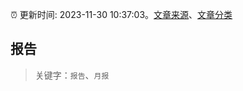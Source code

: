:alarm_clock: 更新时间: 2023-11-30 10:37:03。[文章来源](/README.md)、[文章分类](/TAGS.md)

## 报告


> 关键字：`报告`、`月报`




